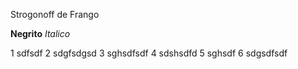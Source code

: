 Strogonoff de Frango
  
  **Negrito**
  _Italico_

1 sdfsdf
2 sdgfsdgsd
3 sghsdfsdf
4 sdshsdfd
5 sghsdf
6 sdgsdfsdf
